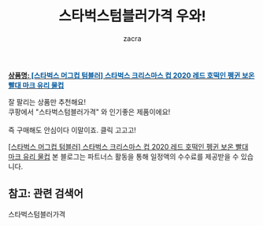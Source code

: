 ﻿---
layout: post
title:  "스타벅스텀블러가격 우와!"
author: zacra
categories: [ 아이템 ]
tags: [스타벅스텀블러가격]
image: https://static.coupangcdn.com/image/vendor_inventory/8d17/97d7f99421e55389b078915386014024d6a7b185fbe23549cb60e9fe212a.jpeg 
description: "쿠팡에서 스타벅스텀블러가격 관련 상품으로 가장 잘팔리는 제품 중 하나라는 사실!!."
rating: 4.5
---

<a href="https://link.coupang.com/re/AFFSDP?lptag=AF8407795&pageKey=4707050159&itemId=5935383599&vendorItemId=73233359090&traceid=V0-153-da5ff321c3d6bf09"><b>상품명: <font color='#01579B'>[스타벅스 머그컵 텀블러] 스타벅스 크리스마스 컵 2020 레드 호떡인 펭귄 보온 빨대 마크 유리 물컵</font></b></a>

잘 팔리는 상품만 추천해요!<br/>
쿠팡에서 "스타벅스텀블러가격" 와 인기좋은 제품이에요!<br/><br/>
즉 구매해도 안심이다 이말이죠. 클릭 고고고! <br/>



<a href="https://link.coupang.com/re/AFFSDP?lptag=AF8407795&pageKey=4707050159&itemId=5935383599&vendorItemId=73233359090&traceid=V0-153-da5ff321c3d6bf09">[스타벅스 머그컵 텀블러] 스타벅스 크리스마스 컵 2020 레드 호떡인 펭귄 보온 빨대 마크 유리 물컵</a>
본 블로그는 파트너스 활동을 통해 일정액의 수수료를 제공받을 수 있습니다.

## 참고: 관련 검색어    
스타벅스텀블러가격